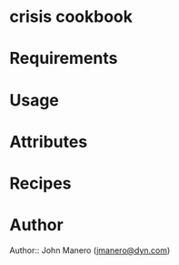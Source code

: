 # crisis cookbook

# Requirements

# Usage

# Attributes

# Recipes

# Author

Author:: John Manero (<jmanero@dyn.com>)
